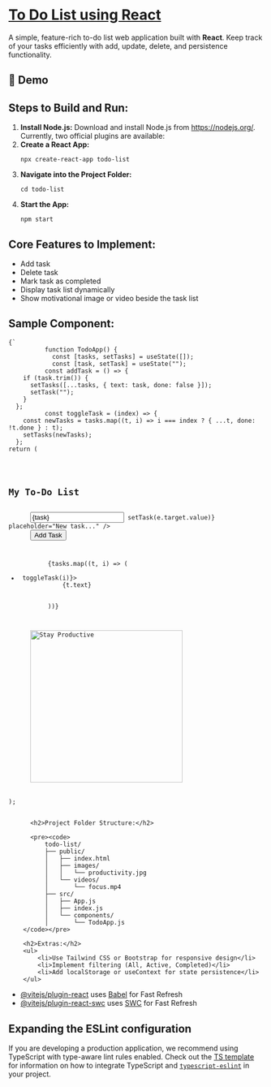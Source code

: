 <h1>
  <a href = "https://to-do-list-react-six-lime.vercel.app/">To Do List using React</a>
</h1>
<p>
    A simple, feature-rich to-do list web application built with <strong>React</strong>. 
    Keep track of your tasks efficiently with add, update, delete, and persistence functionality.
  </p>

<h2>🚀 Demo</h2>
<h2>Steps to Build and Run:</h2>
<ol>
            <li><b>Install Node.js:</b> Download and install Node.js from <a href="https://nodejs.org/">https://nodejs.org/</a>.</li>
Currently, two official plugins are available:
<li><b>Create a React App:</b>
                <pre><code>npx create-react-app todo-list</code></pre>
            </li>
  <li><b>Navigate into the Project Folder:</b>
                <pre><code>cd todo-list</code></pre>
            </li>
  <li><b>Start the App:</b>
                <pre><code>npm start</code></pre>
            </li>
        </ol>
        <h2>Core Features to Implement:</h2>
        <ul>
            <li>Add task</li>
            <li>Delete task</li>
            <li>Mark task as completed</li>
            <li>Display task list dynamically</li>
            <li>Show motivational image or video beside the task list</li>
        </ul>
        <h2>Sample Component:</h2>
        <pre><code>{`
          function TodoApp() {
            const [tasks, setTasks] = useState([]);
            const [task, setTask] = useState("");
          const addTask = () => {
    if (task.trim()) {
      setTasks([...tasks, { text: task, done: false }]);
      setTask("");
    }
  };
          const toggleTask = (index) => {
    const newTasks = tasks.map((t, i) => i === index ? { ...t, done: !t.done } : t);
    setTasks(newTasks);
  };
return (
    <div>
      <h2>My To-Do List</h2>
      <input value={task} onChange={(e) => setTask(e.target.value)} placeholder="New task..." />
      <button onClick={addTask}>Add Task</button>
      <ul>
        {tasks.map((t, i) => (
          <li key={i} style={{ textDecoration: t.done ? "line-through" : "none" }} onClick={() => toggleTask(i)}>
            {t.text}
          </li>
        ))}
      </ul>
      <img src="/images/productivity.jpg" alt="Stay Productive" width="300" />
    </div>
);
          </code></pre>

          <h2>Project Folder Structure:</h2>

          <pre><code>
              todo-list/
              ├── public/
              │   ├── index.html
              │   ├── images/
              │   │   └── productivity.jpg
              │   └── videos/
              │       └── focus.mp4
              ├── src/
              │   ├── App.js
              │   ├── index.js
              │   └── components/
              │       └── TodoApp.js
        </code></pre>

        <h2>Extras:</h2>
        <ul>
            <li>Use Tailwind CSS or Bootstrap for responsive design</li>
            <li>Implement filtering (All, Active, Completed)</li>
            <li>Add localStorage or useContext for state persistence</li>
        </ul>
- [@vitejs/plugin-react](https://github.com/vitejs/vite-plugin-react/blob/main/packages/plugin-react) uses [Babel](https://babeljs.io/) for Fast Refresh
- [@vitejs/plugin-react-swc](https://github.com/vitejs/vite-plugin-react/blob/main/packages/plugin-react-swc) uses [SWC](https://swc.rs/) for Fast Refresh

## Expanding the ESLint configuration

If you are developing a production application, we recommend using TypeScript with type-aware lint rules enabled. Check out the [TS template](https://github.com/vitejs/vite/tree/main/packages/create-vite/template-react-ts) for information on how to integrate TypeScript and [`typescript-eslint`](https://typescript-eslint.io) in your project.
